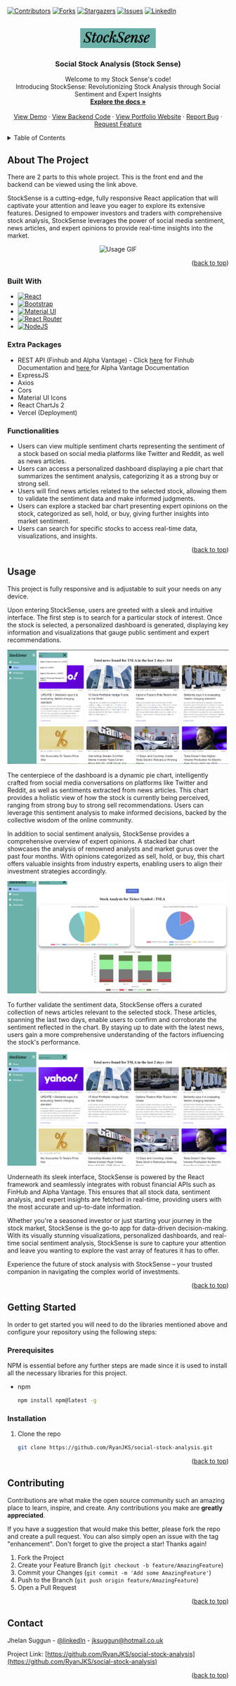 <!-- Improved compatibility of back to top link: See: https://github.com/othneildrew/Best-README-Template/pull/73 -->

<a name="readme-top"></a>

[![Contributors][contributors-shield]][contributors-url]
[![Forks][forks-shield]][forks-url]
[![Stargazers][stars-shield]][stars-url]
[![Issues][issues-shield]][issues-url]
[![LinkedIn][linkedin-shield]][linkedin-url]

<!-- PROJECT LOGO -->
<br />
<div align="center">

<div align="center">
  <img src="/README/signature.PNG" alt="LOGO">
</div>

<h3 align="center">Social Stock Analysis (Stock Sense)</h3>

  <p align="center">
    Welcome to my Stock Sense's code!
    <br/>
    Introducing StockSense: Revolutionizing Stock Analysis through Social Sentiment and Expert Insights
    <br />
    <a href="https://github.com/RyanJKS/social-stock-analysis/tree/master/src"><strong>Explore the docs »</strong></a>
    <br />
    <br />
    <a href="https://social-stock-analysis.vercel.app/">View Demo</a>
    ·
    <a href="https://github.com/RyanJKS/social-stock-analysis-backend">View Backend Code</a>
    ·
    <a href="https://jhelan.dev/">View Portfolio Website</a>
    ·
    <a href="https://github.com/RyanJKS/social-stock-analysis/issues">Report Bug</a>
    ·
    <a href="https://github.com/RyanJKS/social-stock-analysis/issues">Request Feature</a>
  </p>
</div>

<!-- TABLE OF CONTENTS -->
<details>
  <summary>Table of Contents</summary>
  <ol>
    <li>
      <a href="#about-the-project">About The Project</a>
      <ul>
        <li><a href="#built-with">Built With</a></li>
        <li><a href="#extra-packages">Extra Packages</a></li>
        <li><a href="#functionalities">Functionalities</a></li>
      </ul>
    </li>
    <li><a href="#usage">Usage</a></li>
    <li>
      <a href="#getting-started">Getting Started</a>
      <ul>
        <li><a href="#prerequisites">Prerequisites</a></li>
        <li><a href="#installation">Installation</a></li>
      </ul>
    </li>
    <!-- <li><a href="#roadmap">Roadmap</a></li> -->
    <li><a href="#contributing">Contributing</a></li>
    <!-- <li><a href="#license">License</a></li> -->
    <li><a href="#contact">Contact</a></li>
    <!-- <li><a href="#acknowledgments">Acknowledgments</a></li> -->
  </ol>
</details>

<!-- ABOUT THE PROJECT -->

## About The Project

There are 2 parts to this whole project. This is the front end and the backend can be viewed using the link above.

StockSense is a cutting-edge, fully responsive React application that will captivate your attention and leave you eager to explore its extensive features. Designed to empower investors and traders with comprehensive stock analysis, StockSense leverages the power of social media sentiment, news articles, and expert opinions to provide real-time insights into the market.

<!-- put gif video here og how it fully works -->

<div align="center">
  <img src="/README/intro.gif" alt="Usage GIF">
</div>

<p align="right">(<a href="#readme-top">back to top</a>)</p>

### Built With

- [![React][React.js]][React-url]
- [![Bootstrap][Bootstrap.com]][Bootstrap-url]
- [![Material UI][Material-UI.js]][Material-UI-url]
- [![React Router][ReactRouter.js]][ReactRouter-url]
- [![NodeJS][NodeJS.js]][NodeJS-url]

### Extra Packages

- REST API (Finhub and Alpha Vantage) - Click <a href="https://finnhub.io/docs/api/introduction"
                target="_blank"
                rel="noreferrer"> here</a> for Finhub Documentation and <a href="https://www.alphavantage.co/documentation/" target="_blank" rel="noreferrer"> here </a> for Alpha Vantage Documentation
- ExpressJS
- Axios
- Cors
- Material UI Icons
- React ChartJs 2
- Vercel (Deployment)

### Functionalities

- Users can view multiple sentiment charts representing the sentiment of a stock based on social media platforms like Twitter and Reddit, as well as news articles.
- Users can access a personalized dashboard displaying a pie chart that summarizes the sentiment analysis, categorizing it as a strong buy or strong sell.
- Users will find news articles related to the selected stock, allowing them to validate the sentiment data and make informed judgments.
- Users can explore a stacked bar chart presenting expert opinions on the stock, categorized as sell, hold, or buy, giving further insights into market sentiment.
- Users can search for specific stocks to access real-time data, visualizations, and insights.

<p align="right">(<a href="#readme-top">back to top</a>)</p>

<!-- USAGE EXAMPLES -->

## Usage

This project is fully responsive and is adjustable to suit your needs on any device.

Upon entering StockSense, users are greeted with a sleek and intuitive interface. The first step is to search for a particular stock of interest. Once the stock is selected, a personalized dashboard is generated, displaying key information and visualizations that gauge public sentiment and expert recommendations.

<div align="center">
  <img src="/README/search.PNG" alt="D">
</div>

The centerpiece of the dashboard is a dynamic pie chart, intelligently crafted from social media conversations on platforms like Twitter and Reddit, as well as sentiments extracted from news articles. This chart provides a holistic view of how the stock is currently being perceived, ranging from strong buy to strong sell recommendations. Users can leverage this sentiment analysis to make informed decisions, backed by the collective wisdom of the online community.

In addition to social sentiment analysis, StockSense provides a comprehensive overview of expert opinions. A stacked bar chart showcases the analysis of renowned analysts and market gurus over the past four months. With opinions categorized as sell, hold, or buy, this chart offers valuable insights from industry experts, enabling users to align their investment strategies accordingly.

<div align="center">
  <img src="/README/centerpiece.PNG" alt="Dashboard">
</div>

To further validate the sentiment data, StockSense offers a curated collection of news articles relevant to the selected stock. These articles, spanning the last two days, enable users to confirm and corroborate the sentiment reflected in the chart. By staying up to date with the latest news, users gain a more comprehensive understanding of the factors influencing the stock's performance.

<div align="center">
  <img src="/README/news.PNG" alt="News">
</div>

Underneath its sleek interface, StockSense is powered by the React framework and seamlessly integrates with robust financial APIs such as FinHub and Alpha Vantage. This ensures that all stock data, sentiment analysis, and expert insights are fetched in real-time, providing users with the most accurate and up-to-date information.

Whether you're a seasoned investor or just starting your journey in the stock market, StockSense is the go-to app for data-driven decision-making. With its visually stunning visualizations, personalized dashboards, and real-time social sentiment analysis, StockSense is sure to capture your attention and leave you wanting to explore the vast array of features it has to offer.

Experience the future of stock analysis with StockSense – your trusted companion in navigating the complex world of investments.

<p align="right">(<a href="#readme-top">back to top</a>)</p>

<!-- GETTING STARTED -->

## Getting Started

In order to get started you will need to do the libraries mentioned above and configure your repository using the following steps:

### Prerequisites

NPM is essential before any further steps are made since it is used to install all the necessary libraries for this project.

- npm
  ```sh
  npm install npm@latest -g
  ```

### Installation

1. Clone the repo
   ```sh
   git clone https://github.com/RyanJKS/social-stock-analysis.git
   ```

<p align="right">(<a href="#readme-top">back to top</a>)</p>

<!-- CONTRIBUTING -->

## Contributing

Contributions are what make the open source community such an amazing place to learn, inspire, and create. Any contributions you make are **greatly appreciated**.

If you have a suggestion that would make this better, please fork the repo and create a pull request. You can also simply open an issue with the tag "enhancement".
Don't forget to give the project a star! Thanks again!

1. Fork the Project
2. Create your Feature Branch (`git checkout -b feature/AmazingFeature`)
3. Commit your Changes (`git commit -m 'Add some AmazingFeature'`)
4. Push to the Branch (`git push origin feature/AmazingFeature`)
5. Open a Pull Request

<p align="right">(<a href="#readme-top">back to top</a>)</p>

## Contact

Jhelan Suggun - [@linkedIn](https://www.linkedin.com/in/jhelan-suggun-jks7n99/) - jksuggun@hotmail.co.uk

Project Link: [https://github.com/RyanJKS/social-stock-analysis](https://github.com/RyanJKS/social-stock-analysis)

<p align="right">(<a href="#readme-top">back to top</a>)</p>

[contributors-shield]: https://img.shields.io/github/contributors/RyanJKS/social-stock-analysis.svg?style=for-the-badge
[contributors-url]: https://github.com/RyanJKS/social-stock-analysis/graphs/contributors
[forks-shield]: https://img.shields.io/github/forks/RyanJKS/social-stock-analysis.svg?style=for-the-badge
[forks-url]: https://github.com/RyanJKS/social-stock-analysis/network/members
[stars-shield]: https://img.shields.io/github/stars/RyanJKS/social-stock-analysis.svg?style=for-the-badge
[stars-url]: https://github.com/RyanJKS/social-stock-analysis/stargazers
[issues-shield]: https://img.shields.io/github/issues/RyanJKS/social-stock-analysis.svg?style=for-the-badge
[issues-url]: https://github.com/RyanJKS/social-stock-analysis/issues
[license-shield]: https://img.shields.io/github/license/RyanJKS/social-stock-analysis.svg?style=for-the-badge
[license-url]: https://github.com/RyanJKS/social-stock-analysis/blob/master/LICENSE.txt
[linkedin-shield]: https://img.shields.io/badge/-LinkedIn-black.svg?style=for-the-badge&logo=linkedin&colorB=555
[linkedin-url]: https://www.linkedin.com/in/jhelan-suggun-jks7n99/
[product-screenshot]: images/screenshot.png
[React.js]: https://img.shields.io/badge/React-20232A?style=for-the-badge&logo=react&logoColor=61DAFB
[React-url]: https://reactjs.org/
[Bootstrap.com]: https://img.shields.io/badge/Bootstrap-563D7C?style=for-the-badge&logo=bootstrap&logoColor=white
[Bootstrap-url]: https://getbootstrap.com
[Material-UI.js]: https://img.shields.io/badge/MUI-007FFF?style=for-the-badge&logo=MUI&logoColor=white
[Material-UI-url]: https://mui.com/material-ui/getting-started/overview/
[ReactRouter.js]: https://img.shields.io/badge/ReactRouter-007FFF?style=for-the-badge&logo=React-Router&logoColor=white
[ReactRouter-url]: https://reactrouter.com/en/main
[NodeJS.js]: https://img.shields.io/badge/Node.js-339933?style=for-the-badge&logo=Node.js&logoColor=white
[NodeJS-url]: https://nodejs.org/en
